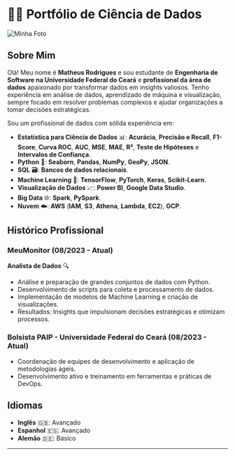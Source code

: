 # 🧑‍💻 Portfólio de Ciência de Dados

![Minha Foto](sua-foto.jpg) 

## Sobre Mim

Olá! Meu nome é **Matheus Rodrigues** e sou estudante de **Engenharia de Software na Universidade Federal do Ceará** e **profissional da área de dados** apaixonado por transformar dados em insights valiosos. Tenho experiência em análise de dados, aprendizado de máquina e visualização, sempre focado em resolver problemas complexos e ajudar organizações a tomar decisões estratégicas.

Sou um profissional de dados com sólida experiência em:

- **Estatística para Ciência de Dados** 📊: **Acurácia**, **Precisão e Recall**, **F1-Score**, **Curva ROC**, **AUC**, **MSE**, **MAE**, **R²**, **Teste de Hipóteses** e **Intervalos de Confiança**.
- **Python** 🐍: **Seaborn**, **Pandas**, **NumPy**, **GeoPy**, **JSON**.
- **SQL** 🗃️: **Bancos de dados relacionais**.
- **Machine Learning** 🤖: **TensorFlow**, **PyTorch**, **Keras**, **Scikit-Learn**.
- **Visualização de Dados** 📈: **Power BI**, **Google Data Studio**.
- **Big Data** 🌐: **Spark**, **PySpark**.
- **Nuvem** ☁️: **AWS** (**IAM**, **S3**, **Athena**, **Lambda**, **EC2**), **GCP**.

## Histórico Profissional

### MeuMonitor (08/2023 - Atual) 
**Analista de Dados** 🔍

- Análise e preparação de grandes conjuntos de dados com Python.
- Desenvolvimento de scripts para coleta e processamento de dados.
- Implementação de modelos de Machine Learning e criação de visualizações.
- Resultados: Insights que impulsionam decisões estratégicas e otimizam processos.

### Bolsista PAIP - Universidade Federal do Ceará (08/2023 - Atual) 

- Coordenação de equipes de desenvolvimento e aplicação de metodologias ágeis.
- Desenvolvimento ativo e treinamento em ferramentas e práticas de DevOps.

## Idiomas

- **Inglês** 🇬🇧: Avançado
- **Espanhol** 🇪🇸: Avançado
- **Alemão** 🇩🇪: Básico

---
